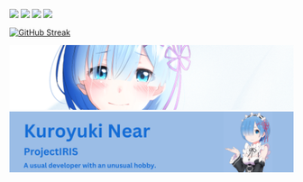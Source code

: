 <img src="https://img.shields.io/badge/Kali_Linux-557C94?style=for-the-badge&logo=kali-linux&logoColor=white" />   <img src="https://img.shields.io/badge/Tor_Browser-7D4698?style=for-the-badge&logo=Tor-Browser&logoColor=white" />   <img src="https://img.shields.io/badge/HackTheBox-111927?style=for-the-badge&logo=Hack%20The%20Box&logoColor=9FEF00" />   <img src="https://img.shields.io/badge/Python-FFD43B?style=for-the-badge&logo=python&logoColor=blue" />



[![GitHub Streak](https://streak-stats.demolab.com?user=KuroyukiNear&theme=cobalt&date_format=j%20M%5B%20Y%5D&mode=weekly&card_width=1200)](https://git.io/streak-stats)



<img src="https://github.com/KuroyukiNear/KuroyukiNear/blob/main/assets/Banner1.png" />
<img src="https://github.com/KuroyukiNear/KuroyukiNear/blob/main/assets/Banner2.png" />
